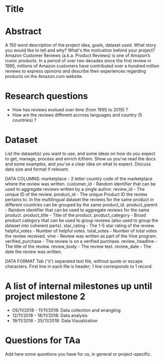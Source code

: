 # Title

# Abstract
A 150 word description of the project idea, goals, dataset used. What story you would like to tell and why? What's the motivation behind your project?
Amazon Customer Reviews (a.k.a. Product Reviews) is one of Amazon’s iconic products. In a period of over two decades since the first review in 1995, millions of Amazon customers have contributed over a hundred million reviews to express opinions and describe their experiences regarding products on the Amazon.com website.

# Research questions
- How has reviews evolued over time (from 1995 to 2015) ?
- How are the reviews different accross languages and country (5 countries) ?

# Dataset
List the dataset(s) you want to use, and some ideas on how do you expect to get, manage, process and enrich it/them. Show us you've read the docs and some examples, and you've a clear idea on what to expect. Discuss data size and format if relevant.

DATA COLUMNS:
marketplace       - 2 letter country code of the marketplace where the review was written.
customer_id       - Random identifier that can be used to aggregate reviews written by a single author.
review_id         - The unique ID of the review.
product_id        - The unique Product ID the review pertains to. In the multilingual dataset the reviews
                    for the same product in different countries can be grouped by the same product_id.
product_parent    - Random identifier that can be used to aggregate reviews for the same product.
product_title     - Title of the product.
product_category  - Broad product category that can be used to group reviews 
                    (also used to group the dataset into coherent parts).
star_rating       - The 1-5 star rating of the review.
helpful_votes     - Number of helpful votes.
total_votes       - Number of total votes the review received.
vine              - Review was written as part of the Vine program.
verified_purchase - The review is on a verified purchase.
review_headline   - The title of the review.
review_body       - The review text.
review_date       - The date the review was written.

DATA FORMAT
Tab ('\t') separated text file, without quote or escape characters.
First line in each file is header; 1 line corresponds to 1 record.

# A list of internal milestones up until project milestone 2
- 05/11/2018 - 11/11/2018: Data collection and wrangling
- 12/11/2018 - 18/11/2018: Data analysis
- 19/11/2018 - 25/11/2018: Data Visualization

# Questions for TAa
Add here some questions you have for us, in general or project-specific.

